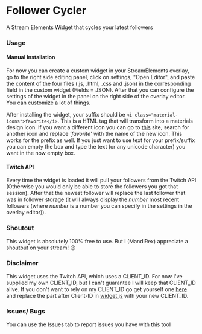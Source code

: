 # Follower Cycler
A Stream Elements Widget that cycles your latest followers

### Usage
#### Manual Installation
For now you can create a custom widget in your StreamElements overlay, go to the right side editing panel, click on settings, "Open Editor", and paste the content of the four files (.js, .html, .css and .json) in the corresponding field in the custom widget (Fields = JSON).
After that you can configure the settings of the widget in the panel on the right side of the overlay editor.
You can customize a lot of things.

After installing the widget, your suffix should be `<i class="material-icons">favorite</i>`. This is a HTML tag that will transform into a materials design icon.
If you want a different icon you can go to [this](https://material.io/resources/icons/?style=baseline) site, search for another icon and replace *'favorite'* with the name of the new icon.
This works for the prefix as well.
If you just want to use text for your prefix/suffix you can empty the box and type the text (or any unicode character) you want in the now empty box.

#### Twitch API
Every time the widget is loaded it will pull your followers from the Twitch API (Otherwise you would only be able to store the followers you got that session). 
After that the newest follower will replace the last follower that was in follower storage (it will always display the *number* most recent followers (where *number* is a number you can specify in the settings in the overlay editor)).

### Shoutout
This widget is absolutely 100% free to use. But I (MandiRex) appreciate a shoutout on your stream! 😉

### Disclaimer
This widget uses the Twitch API, which uses a CLIENT_ID. For now I've supplied my own CLIENT_ID, but I can't guarantee I will keep that CLIENT_ID alive.
If you don't want to rely on my CLIENT_ID go get yourself one [here](https://dev.twitch.tv/console/apps) and replace the part after Client-ID in [widget.js](widget.js) with your new CLIENT_ID.

### Issues/ Bugs
You can use the Issues tab to report issues you have with this tool

